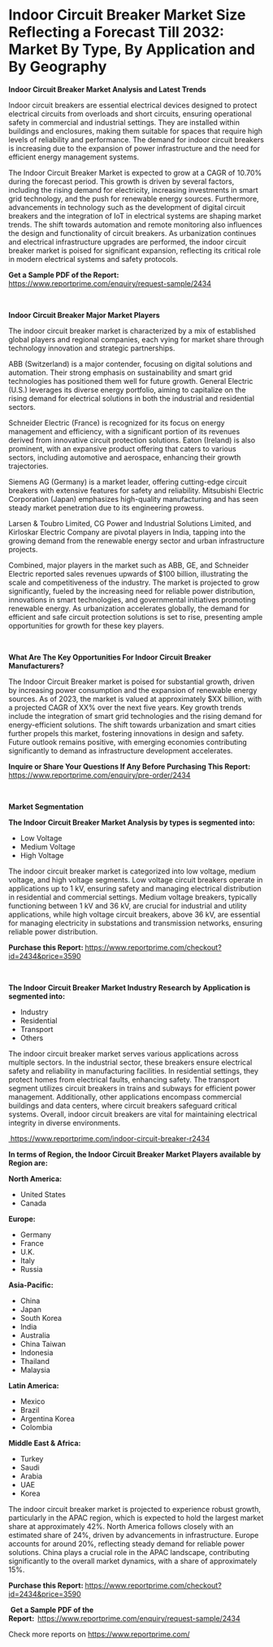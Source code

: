 <p><h1>Indoor Circuit Breaker Market Size Reflecting a Forecast Till 2032: Market By Type, By Application and By Geography</h1></p><p><strong>Indoor Circuit Breaker Market Analysis and Latest Trends</strong></p>
<p><p>Indoor circuit breakers are essential electrical devices designed to protect electrical circuits from overloads and short circuits, ensuring operational safety in commercial and industrial settings. They are installed within buildings and enclosures, making them suitable for spaces that require high levels of reliability and performance. The demand for indoor circuit breakers is increasing due to the expansion of power infrastructure and the need for efficient energy management systems.</p><p>The Indoor Circuit Breaker Market is expected to grow at a CAGR of 10.70% during the forecast period. This growth is driven by several factors, including the rising demand for electricity, increasing investments in smart grid technology, and the push for renewable energy sources. Furthermore, advancements in technology such as the development of digital circuit breakers and the integration of IoT in electrical systems are shaping market trends. The shift towards automation and remote monitoring also influences the design and functionality of circuit breakers. As urbanization continues and electrical infrastructure upgrades are performed, the indoor circuit breaker market is poised for significant expansion, reflecting its critical role in modern electrical systems and safety protocols.</p></p>
<p><strong>Get a Sample PDF of the Report:&nbsp;</strong> <a href="https://www.reportprime.com/enquiry/request-sample/2434?utm_campaign=2731&utm_medium=2&utm_source=Github&utm_content=ia&utm_term=18032025&utm_id=indoor-circuit-breaker">https://www.reportprime.com/enquiry/request-sample/2434</a></p>
<p>&nbsp;</p>
<p><strong>Indoor Circuit Breaker Major Market Players</strong></p>
<p><p>The indoor circuit breaker market is characterized by a mix of established global players and regional companies, each vying for market share through technology innovation and strategic partnerships.</p><p>ABB (Switzerland) is a major contender, focusing on digital solutions and automation. Their strong emphasis on sustainability and smart grid technologies has positioned them well for future growth. General Electric (U.S.) leverages its diverse energy portfolio, aiming to capitalize on the rising demand for electrical solutions in both the industrial and residential sectors.</p><p>Schneider Electric (France) is recognized for its focus on energy management and efficiency, with a significant portion of its revenues derived from innovative circuit protection solutions. Eaton (Ireland) is also prominent, with an expansive product offering that caters to various sectors, including automotive and aerospace, enhancing their growth trajectories.</p><p>Siemens AG (Germany) is a market leader, offering cutting-edge circuit breakers with extensive features for safety and reliability. Mitsubishi Electric Corporation (Japan) emphasizes high-quality manufacturing and has seen steady market penetration due to its engineering prowess.</p><p>Larsen & Toubro Limited, CG Power and Industrial Solutions Limited, and Kirloskar Electric Company are pivotal players in India, tapping into the growing demand from the renewable energy sector and urban infrastructure projects.</p><p>Combined, major players in the market such as ABB, GE, and Schneider Electric reported sales revenues upwards of $100 billion, illustrating the scale and competitiveness of the industry. The market is projected to grow significantly, fueled by the increasing need for reliable power distribution, innovations in smart technologies, and governmental initiatives promoting renewable energy. As urbanization accelerates globally, the demand for efficient and safe circuit protection solutions is set to rise, presenting ample opportunities for growth for these key players.</p></p>
<p>&nbsp;</p>
<p><strong>What Are The Key Opportunities For Indoor Circuit Breaker Manufacturers?</strong></p>
<p><p>The Indoor Circuit Breaker market is poised for substantial growth, driven by increasing power consumption and the expansion of renewable energy sources. As of 2023, the market is valued at approximately $XX billion, with a projected CAGR of XX% over the next five years. Key growth trends include the integration of smart grid technologies and the rising demand for energy-efficient solutions. The shift towards urbanization and smart cities further propels this market, fostering innovations in design and safety. Future outlook remains positive, with emerging economies contributing significantly to demand as infrastructure development accelerates.</p></p>
<p><strong>Inquire or Share Your Questions If Any Before Purchasing This Report:</strong> <a href="https://www.reportprime.com/enquiry/pre-order/2434?utm_campaign=2731&utm_medium=2&utm_source=Github&utm_content=ia&utm_term=18032025&utm_id=indoor-circuit-breaker">https://www.reportprime.com/enquiry/pre-order/2434</a></p>
<p>&nbsp;</p>
<p><strong>Market Segmentation</strong></p>
<p><strong>The Indoor Circuit Breaker Market Analysis by types is segmented into:</strong></p>
<p><ul><li>Low Voltage</li><li>Medium Voltage</li><li>High Voltage</li></ul></p>
<p><p>The indoor circuit breaker market is categorized into low voltage, medium voltage, and high voltage segments. Low voltage circuit breakers operate in applications up to 1 kV, ensuring safety and managing electrical distribution in residential and commercial settings. Medium voltage breakers, typically functioning between 1 kV and 36 kV, are crucial for industrial and utility applications, while high voltage circuit breakers, above 36 kV, are essential for managing electricity in substations and transmission networks, ensuring reliable power distribution.</p></p>
<p><strong>Purchase this Report:&nbsp;</strong><a href="https://www.reportprime.com/checkout?id=2434&price=3590&utm_campaign=2731&utm_medium=2&utm_source=Github&utm_content=ia&utm_term=18032025&utm_id=indoor-circuit-breaker">https://www.reportprime.com/checkout?id=2434&price=3590</a></p>
<p>&nbsp;</p>
<p><strong>The Indoor Circuit Breaker Market Industry Research by Application is segmented into:</strong></p>
<p><ul><li>Industry</li><li>Residential</li><li>Transport</li><li>Others</li></ul></p>
<p><p>The indoor circuit breaker market serves various applications across multiple sectors. In the industrial sector, these breakers ensure electrical safety and reliability in manufacturing facilities. In residential settings, they protect homes from electrical faults, enhancing safety. The transport segment utilizes circuit breakers in trains and subways for efficient power management. Additionally, other applications encompass commercial buildings and data centers, where circuit breakers safeguard critical systems. Overall, indoor circuit breakers are vital for maintaining electrical integrity in diverse environments.</p></p>
<p><a href="https://www.reportprime.com/indoor-circuit-breaker-r2434?utm_campaign=2731&utm_medium=2&utm_source=Github&utm_content=ia&utm_term=18032025&utm_id=indoor-circuit-breaker">&nbsp;https://www.reportprime.com/indoor-circuit-breaker-r2434</a></p>
<p><strong>In terms of Region, the Indoor Circuit Breaker Market Players available by Region are:</strong></p>
<p>
    <p> <strong> North America: </strong>
        <ul>
            <li>United States</li>
            <li>Canada</li>
        </ul>
        </p> 
    <p> <strong> Europe: </strong>
        <ul>
            <li>Germany</li>
            <li>France</li>
            <li>U.K.</li>
            <li>Italy</li>
            <li>Russia</li>
        </ul>
        </p> 
    <p> <strong> Asia-Pacific: </strong>
        <ul>
            <li>China</li>
            <li>Japan</li>
            <li>South Korea</li>
            <li>India</li>
            <li>Australia</li>
            <li>China Taiwan</li>
            <li>Indonesia</li>
            <li>Thailand</li>
            <li>Malaysia</li>
        </ul>
        </p> 
    <p> <strong> Latin America: </strong>
        <ul>
            <li>Mexico</li>
            <li>Brazil</li>
            <li>Argentina Korea</li>
            <li>Colombia</li>
        </ul>
        </p> 
    <p> <strong> Middle East & Africa: </strong>
        <ul>
            <li>Turkey</li>
            <li>Saudi</li>
            <li>Arabia</li>
            <li>UAE</li>
            <li>Korea</li>
        </ul>
    </p>
    </p>
<p><p>The indoor circuit breaker market is projected to experience robust growth, particularly in the APAC region, which is expected to hold the largest market share at approximately 42%. North America follows closely with an estimated share of 24%, driven by advancements in infrastructure. Europe accounts for around 20%, reflecting steady demand for reliable power solutions. China plays a crucial role in the APAC landscape, contributing significantly to the overall market dynamics, with a share of approximately 15%.</p></p>
<p><strong>Purchase this Report: </strong><a href="https://www.reportprime.com/checkout?id=2434&price=3590&utm_campaign=2731&utm_medium=2&utm_source=Github&utm_content=ia&utm_term=18032025&utm_id=indoor-circuit-breaker">https://www.reportprime.com/checkout?id=2434&price=3590</a></p>
<p>&nbsp;<strong>Get a Sample PDF of the Report:&nbsp;&nbsp;</strong><a href="https://www.reportprime.com/enquiry/request-sample/2434?utm_campaign=2731&utm_medium=2&utm_source=Github&utm_content=ia&utm_term=18032025&utm_id=indoor-circuit-breaker">https://www.reportprime.com/enquiry/request-sample/2434</a></p>
<p><strong></strong></p>
<p>Check more reports on <a href="https://www.reportprime.com/?utm_campaign=2731&utm_medium=2&utm_source=Github&utm_content=ia&utm_term=18032025&utm_id=indoor-circuit-breaker">https://www.reportprime.com/</a></p>